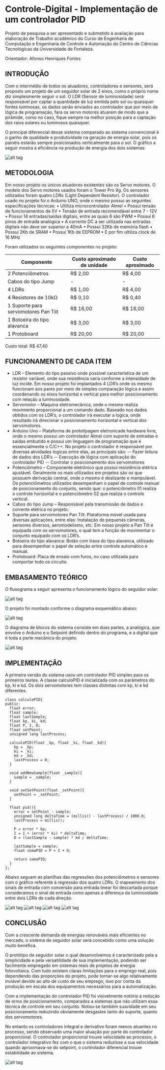 # Controle-Digital - Implementação de um controlador PID

Projeto de pesquisa a ser apresentado e submetido à avaliação para elaboração de Trabalho acadêmico do Curso de Engenharia de Computação e Engenharia de Controle e Automação do Centro de Ciências Tecnológicas da Universidade de Fortaleza. 

Orientador:	Afonso Henriques Fontes

## INTRODUÇÃO
Com o intermédio de todos os atuadores, controladores e sensores, será proposto um projeto  de um seguidor solar de 2 eixos, como o próprio nome diz simplesmente seguir o sol. O LDR (Sensor de luminosidade) será responsável por captar a quantidade de luz emitida pelo sol ou quaisquer fontes luminosas, os dados serão enviados ao controlador que por meio de lógica de programação, fara os servo motores atuarem de modo que a pirâmide, como no caso, fique sempre na melhor posição para a captação dos raios solares ou luminosos quaisquer.

O principal diferencial desse sistema comparado ao sistema convencional é o ganho de qualidade e produtividade na geração de energia solar, pois os painéis estarão sempre posicionados verticalmente para o sol. O gráfico a seguir mostra a eficiência na produção de energia dos dois sistemas:

![alt tag](https://raw.githubusercontent.com/Ricardo959/Controle-Digital/master/1.png)

## METODOLOGIA
Em nosso projeto os únicos atuadores existentes são os Servo motores. O modelo dos Servo motores usados foram o Tower Pro 9g. Os sensores utilizados foram quatro LDRs (Light Dependent Resistor). O controlador usado no projeto foi o Arduino UNO, onde o mesmo possui as seguintes especificações técnicas: 
•	Ultiliza microcontrolador Atmel
•	Possui tensão de funcionamentos de 5V
•	Tensão de entrada recomendável entre 7 - 12V
•	Possui 14 entradas/saídas digitais, entre as quais 	6 são PWM
•	Possui 6 pinos de entrada analógica
•	A corrente DC a ser utilizada nas entradas digitais não deve ser superior a 40mA
•	Possui 32Kb de memória flash
•	Possui 2Kb de SRAM
•	Possui 1Kb de EEPROM
•	E por fim ultiliza clock de 16 MHz

Foram utilizados os seguintes componentes no projeto:

Componente                            |Custo aproximado de unidade      |Custo aproximado
--------------------------------------|---------------------------------|---------------------------------
2 Potenciômetros	                    |R$ 2,00	                        |R$ 4,00
Cabos do tipo Jump	                  |-	                              |-
4 LDRs	                              |R$ 1,00	                        |R$ 4,00
4 Resistores de 10kΩ	                |R$ 0,10	                        |R$ 0,40
1 Suporte para servomotores Pan Tilt	|R$ 16,00	                        |R$ 16,00
1 Botoeira do tipo alavanca	          |R$ 3,00	                        |R$ 3,00
1 Protoboard	                        |R$ 20,00	                        |R$ 20,00

Custo total: R$ 47,40

## FUNCIONAMENTO DE CADA ITEM
-	LDR – Elemento do tipo passivo onde possível característica de um resistor variável, onde sua resistência varia conforme a intensidade de luz incide. Em nosso projeto foi implantados 4 LDR’s onde os mesmo funcionam aos pares por meio de simples comparação lógica e assim coordenando os eixos horizontal e vertical para melhor posicionamento com relação a luminosidade.
-	Servomotor – Maquina eletromecânica, onde o mesmo realiza movimento proporcional a um comando dado. Baseado nos dados obtidos com os LDR’s, o controlador irá executar a logica, onde resultado irá direcionar o posicionamento horizontal e vertical dos servomotores.
-	Arduino Uno – Plataforma de prototipagem eletronicade hardware livre, onde o mesmo possui um controlador Atmel com suporte de entradas e saídas embutido e possui um linguagem de programação que é essencialmente o C/C++. No projeto o controlador é responsável por diversas atividades logicas entre elas, as principais são:
-- Fazer leitura de dados dos LDR’s
-- Execução de lógica com aplicação do controlador PID
-- Controlar o posicionamento dos servomotores
-	Potenciômetro – Componente eletrônico que possui resistência elétrica ajustável. Geralmente os mais utilizados em projetos são os que possuem derivação central, onde o mesmo é deslizante e manipulável. Os potenciômetros utilizados desempenham o papel de controle manual de posicionamento do conjunto, sendo que: o potenciômetro 01 realiza o controle horizontal e o potenciômetro 02 que realiza o controle vertical.
-	Cabos do tipo Jump – Responsável pela transmissão de dados e corrente elétrica no projeto.
-	Suporte para servomotores Pan Tilt: Plataforma móvel usada para diversas aplicações, entre elas: Instalação de pequenas câmeras, sensores diversos, aeromodelismo, etc. Em nosso projeto a Pan Tilt é equipada com os servomotores, o qual tem a função de movimentar o conjunto equipado com os LDR’s.
-	Botoeira do tipo alavanca: Botão com trava do tipo alavanca, utilizado para desempenhar o papel de seleção entre controle automático e manual.
-	Protoboard: Placa de ensaio com furos, no caso utilizada para comportar todo os circuito.
 
## EMBASAMENTO TEÓRICO
O fluxograma a seguir apresenta o funcionamento lógico do seguidor solar:

![alt tag](https://raw.githubusercontent.com/Ricardo959/Controle-Digital/master/2.png)

O projeto foi montado conforme o diagrama esquemático abaixo:

![alt tag](https://raw.githubusercontent.com/Ricardo959/Controle-Digital/master/3.jpg)

O diagrama de blocos do sistema consiste em duas partes, a analógica, que envolve o Arduino e o Setpoint definido dentro do programa, e a digital que é toda a parte mecânica do projeto.

![alt tag](https://raw.githubusercontent.com/Ricardo959/Controle-Digital/master/4.png)

## IMPLEMENTAÇÃO

A primeira versão do sistema usou um controlador PID simples para os primeiros testes. A classe calculoPID é inicializada com os parãmetros do kp, ki e kd. Os dois servomotores tem classes distintas com kp, ki e kd diferentes.

```
class calculoPID{
public:
  float error;
  float sample;
  float lastSample;
  float kp, ki, kd;      
  float P, I, D;
  float setPoint;
  unsigned long lastProcess;
  
  calculoPID(float _kp, float _ki, float _kd){
    kp = _kp;
    ki = _ki;
    kd = _kd;
    lastProcess = 0;
  }
  
  void addNewSample(float _sample){
    sample = _sample;
  }
  
  void setSetPoint(float _setPoint){
    setPoint = _setPoint;
  }
  
  float pid(){
    error = setPoint - sample;
    unsigned long deltaTime = (millis() - lastProcess) / 1000.0;
    lastProcess = millis();
      
    P = error * kp;    
    I = I + (error * ki) * deltaTime;
    D = (lastSample - sample) * kd / deltaTime;
    
    lastSample = sample;  
    float somaPID = P + I + D;
    
    return somaPID;
  }
};
```

Abaixo seguem as planilhas das regressões dos potenciômetros e sensores com o gráfico referente à regressão dos quatro LDRs. O mapeamento dos sinais de entrada com conversão para entrada linear foi descartada porque consideramos o sinal de entrada como apenas a diferença da luminosidade entre dois LDRs de cada direção.

![alt tag](https://raw.githubusercontent.com/Ricardo959/Controle-Digital/master/7.png)
![alt tag](https://raw.githubusercontent.com/Ricardo959/Controle-Digital/master/8.png)
![alt tag](https://raw.githubusercontent.com/Ricardo959/Controle-Digital/master/6.png)
![alt tag](https://raw.githubusercontent.com/Ricardo959/Controle-Digital/master/5.png)

## CONCLUSÃO
Com a crescente demanda de energias renováveis mais eficientes no mercado, o sistema de seguidor solar será concebido como uma solução muito benéfica.

O protótipo de seguidor solar o qual desenvolvemos é caracterizado pela a simplicidade e pela versatilidade de sua implementação, podendo ser facilmente empregado em sistemas reais de projetos de energia fotovoltaica. Com tudo existem claras limitações para o emprego real, pois dependendo das proporções do projeto, pode tornar-se algo relativamente inviável devido ao alto de custo de seu emprego, isso por conta da produção em escala dos equipamentos necessários para a automatização.

Com a implementação do controlador PID foi visivelmente notório a redução de erros de posicionamento, comparados a sistemas que não utilizam essa técnica de controle em seu conjunto. Notou-se também suavidade em seu posicionamento reduzindo obviamente desgastes tanto do suporte, quanto dos servomotores.

No entanto os controladores integral e derivativo foram menos atuantes no processo, sendo observado uma maior atuação por parte do controlador proporcional. O controlador proporcional trouxe velocidade ao processo, o controlador integrativo fez com o que o sistema reduzisse a sua velocidade quando aproximava-se do setpoint, o controlador diferencial trouxe estabilidade ao sistema.

![alt tag](https://raw.githubusercontent.com/Ricardo959/Controle-Digital/master/9.png)
